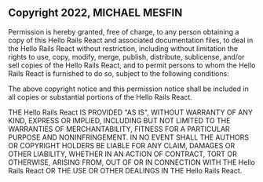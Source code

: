 ## Copyright 2022, MICHAEL MESFIN

Permission is hereby granted, free of charge, to any person obtaining a copy of this Hello Rails React and associated documentation files, to deal in the Hello Rails React without restriction, including without limitation the rights to use, copy, modify, merge, publish, distribute, sublicense, and/or sell copies of the Hello Rails React, and to permit persons to whom the Hello Rails React is furnished to do so, subject to the following conditions:

The above copyright notice and this permission notice shall be included in all copies or substantial portions of the Hello Rails React.

THE Hello Rails React IS PROVIDED "AS IS", WITHOUT WARRANTY OF ANY KIND, EXPRESS OR IMPLIED, INCLUDING BUT NOT LIMITED TO THE WARRANTIES OF MERCHANTABILITY, FITNESS FOR A PARTICULAR PURPOSE AND NONINFRINGEMENT. IN NO EVENT SHALL THE AUTHORS OR COPYRIGHT HOLDERS BE LIABLE FOR ANY CLAIM, DAMAGES OR OTHER LIABILITY, WHETHER IN AN ACTION OF CONTRACT, TORT OR OTHERWISE, ARISING FROM, OUT OF OR IN CONNECTION WITH THE Hello Rails React OR THE USE OR OTHER DEALINGS IN THE Hello Rails React.